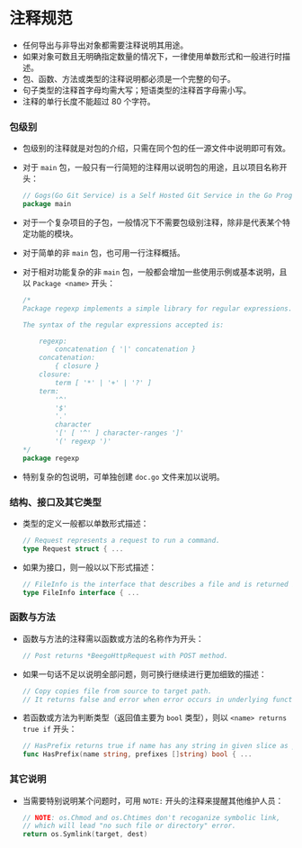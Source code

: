 # 注释规范

- 任何导出与非导出对象都需要注释说明其用途。
- 如果对象可数且无明确指定数量的情况下，一律使用单数形式和一般进行时描述。
- 包、函数、方法或类型的注释说明都必须是一个完整的句子。
- 句子类型的注释首字母均需大写；短语类型的注释首字母需小写。
- 注释的单行长度不能超过 80 个字符。

### 包级别

- 包级别的注释就是对包的介绍，只需在同个包的任一源文件中说明即可有效。
- 对于 `main` 包，一般只有一行简短的注释用以说明包的用途，且以项目名称开头：
	
	```Go
	// Gogs(Go Git Service) is a Self Hosted Git Service in the Go Programming Language.
	package main
	```
	
- 对于一个复杂项目的子包，一般情况下不需要包级别注释，除非是代表某个特定功能的模块。
- 对于简单的非 `main` 包，也可用一行注释概括。
- 对于相对功能复杂的非 `main` 包，一般都会增加一些使用示例或基本说明，且以 `Package <name>` 开头：

	```Go
	/*
	Package regexp implements a simple library for regular expressions.
	
	The syntax of the regular expressions accepted is:
	
	    regexp:
	        concatenation { '|' concatenation }
	    concatenation:
	        { closure }
	    closure:
	        term [ '*' | '+' | '?' ]
	    term:
	        '^'
	        '$'
	        '.'
	        character
	        '[' [ '^' ] character-ranges ']'
	        '(' regexp ')'
	*/
	package regexp
	```

- 特别复杂的包说明，可单独创建 `doc.go` 文件来加以说明。

### 结构、接口及其它类型

- 类型的定义一般都以单数形式描述：

	```Go
	// Request represents a request to run a command.
	type Request struct { ...
	```
	
- 如果为接口，则一般以以下形式描述：

	```Go
	// FileInfo is the interface that describes a file and is returned by Stat and Lstat.
	type FileInfo interface { ...
	```


### 函数与方法

- 函数与方法的注释需以函数或方法的名称作为开头：

	```Go
	// Post returns *BeegoHttpRequest with POST method.
	```
	
- 如果一句话不足以说明全部问题，则可换行继续进行更加细致的描述：

	```Go
	// Copy copies file from source to target path.
	// It returns false and error when error occurs in underlying function calls.
	```
	
- 若函数或方法为判断类型（返回值主要为 `bool` 类型），则以 `<name> returns true if` 开头：

	```Go
	// HasPrefix returns true if name has any string in given slice as prefix.
	func HasPrefix(name string, prefixes []string) bool { ...
	```
	
### 其它说明

- 当需要特别说明某个问题时，可用 `NOTE:` 开头的注释来提醒其他维护人员：

	```Go
	// NOTE: os.Chmod and os.Chtimes don't recoganize symbolic link,
	// which will lead "no such file or directory" error.
	return os.Symlink(target, dest)
	```
